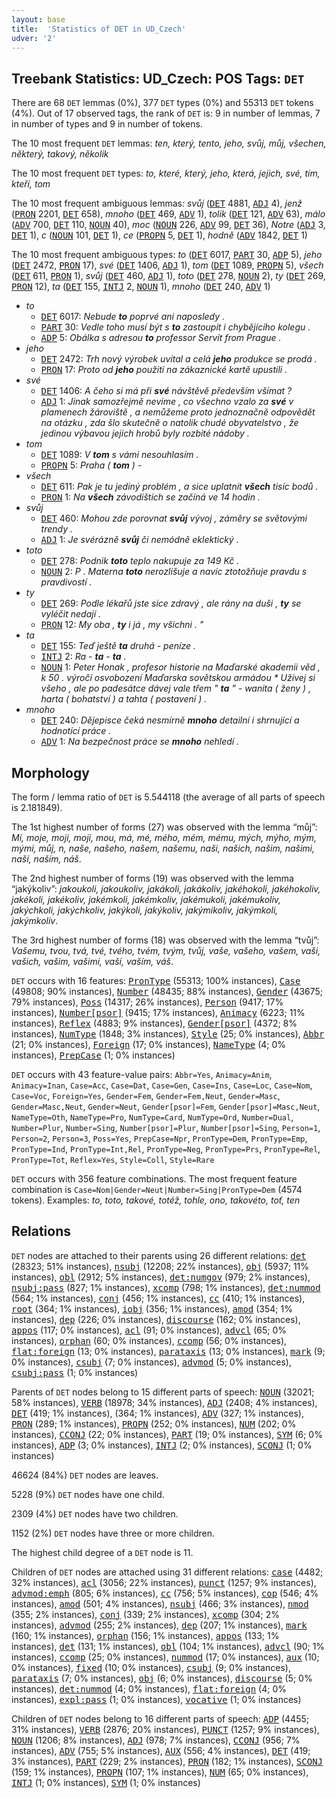 ```yaml
---
layout: base
title:  'Statistics of DET in UD_Czech'
udver: '2'
---
```


## Treebank Statistics: UD_Czech: POS Tags: `DET`

There are 68 `DET` lemmas (0%), 377 `DET` types (0%) and 55313 `DET` tokens (4%).
Out of 17 observed tags, the rank of `DET` is: 9 in number of lemmas, 7 in number of types and 9 in number of tokens.

The 10 most frequent `DET` lemmas: <em>ten, který, tento, jeho, svůj, můj, všechen, některý, takový, několik</em>

The 10 most frequent `DET` types:  <em>to, které, který, jeho, která, jejich, své, tím, kteří, tom</em>

The 10 most frequent ambiguous lemmas: <em>svůj</em> (<tt><a href="cs-pos-DET.html">DET</a></tt> 4881, <tt><a href="cs-pos-ADJ.html">ADJ</a></tt> 4), <em>jenž</em> (<tt><a href="cs-pos-PRON.html">PRON</a></tt> 2201, <tt><a href="cs-pos-DET.html">DET</a></tt> 658), <em>mnoho</em> (<tt><a href="cs-pos-DET.html">DET</a></tt> 469, <tt><a href="cs-pos-ADV.html">ADV</a></tt> 1), <em>tolik</em> (<tt><a href="cs-pos-DET.html">DET</a></tt> 121, <tt><a href="cs-pos-ADV.html">ADV</a></tt> 63), <em>málo</em> (<tt><a href="cs-pos-ADV.html">ADV</a></tt> 700, <tt><a href="cs-pos-DET.html">DET</a></tt> 110, <tt><a href="cs-pos-NOUN.html">NOUN</a></tt> 40), <em>moc</em> (<tt><a href="cs-pos-NOUN.html">NOUN</a></tt> 226, <tt><a href="cs-pos-ADV.html">ADV</a></tt> 99, <tt><a href="cs-pos-DET.html">DET</a></tt> 36), <em>Notre</em> (<tt><a href="cs-pos-ADJ.html">ADJ</a></tt> 3, <tt><a href="cs-pos-DET.html">DET</a></tt> 1), <em>c</em> (<tt><a href="cs-pos-NOUN.html">NOUN</a></tt> 101, <tt><a href="cs-pos-DET.html">DET</a></tt> 1), <em>ce</em> (<tt><a href="cs-pos-PROPN.html">PROPN</a></tt> 5, <tt><a href="cs-pos-DET.html">DET</a></tt> 1), <em>hodně</em> (<tt><a href="cs-pos-ADV.html">ADV</a></tt> 1842, <tt><a href="cs-pos-DET.html">DET</a></tt> 1)

The 10 most frequent ambiguous types:  <em>to</em> (<tt><a href="cs-pos-DET.html">DET</a></tt> 6017, <tt><a href="cs-pos-PART.html">PART</a></tt> 30, <tt><a href="cs-pos-ADP.html">ADP</a></tt> 5), <em>jeho</em> (<tt><a href="cs-pos-DET.html">DET</a></tt> 2472, <tt><a href="cs-pos-PRON.html">PRON</a></tt> 17), <em>své</em> (<tt><a href="cs-pos-DET.html">DET</a></tt> 1406, <tt><a href="cs-pos-ADJ.html">ADJ</a></tt> 1), <em>tom</em> (<tt><a href="cs-pos-DET.html">DET</a></tt> 1089, <tt><a href="cs-pos-PROPN.html">PROPN</a></tt> 5), <em>všech</em> (<tt><a href="cs-pos-DET.html">DET</a></tt> 611, <tt><a href="cs-pos-PRON.html">PRON</a></tt> 1), <em>svůj</em> (<tt><a href="cs-pos-DET.html">DET</a></tt> 460, <tt><a href="cs-pos-ADJ.html">ADJ</a></tt> 1), <em>toto</em> (<tt><a href="cs-pos-DET.html">DET</a></tt> 278, <tt><a href="cs-pos-NOUN.html">NOUN</a></tt> 2), <em>ty</em> (<tt><a href="cs-pos-DET.html">DET</a></tt> 269, <tt><a href="cs-pos-PRON.html">PRON</a></tt> 12), <em>ta</em> (<tt><a href="cs-pos-DET.html">DET</a></tt> 155, <tt><a href="cs-pos-INTJ.html">INTJ</a></tt> 2, <tt><a href="cs-pos-NOUN.html">NOUN</a></tt> 1), <em>mnoho</em> (<tt><a href="cs-pos-DET.html">DET</a></tt> 240, <tt><a href="cs-pos-ADV.html">ADV</a></tt> 1)


* <em>to</em>
  * <tt><a href="cs-pos-DET.html">DET</a></tt> 6017: <em>Nebude <b>to</b> poprvé ani naposledy .</em>
  * <tt><a href="cs-pos-PART.html">PART</a></tt> 30: <em>Vedle toho musí být s <b>to</b> zastoupit i chybějícího kolegu .</em>
  * <tt><a href="cs-pos-ADP.html">ADP</a></tt> 5: <em>Obálka s adresou <b>to</b> professor Servít from Prague .</em>
* <em>jeho</em>
  * <tt><a href="cs-pos-DET.html">DET</a></tt> 2472: <em>Trh nový výrobek uvítal a celá <b>jeho</b> produkce se prodá .</em>
  * <tt><a href="cs-pos-PRON.html">PRON</a></tt> 17: <em>Proto od <b>jeho</b> použití na zákaznické kartě upustili .</em>
* <em>své</em>
  * <tt><a href="cs-pos-DET.html">DET</a></tt> 1406: <em>A čeho si má při <b>své</b> návštěvě především všímat ?</em>
  * <tt><a href="cs-pos-ADJ.html">ADJ</a></tt> 1: <em>Jinak samozřejmě nevíme , co všechno vzalo za <b>své</b> v plamenech žároviště , a nemůžeme proto jednoznačně odpovědět na otázku , zda šlo skutečně o natolik chudé obyvatelstvo , že jedinou výbavou jejich hrobů byly rozbité nádoby .</em>
* <em>tom</em>
  * <tt><a href="cs-pos-DET.html">DET</a></tt> 1089: <em>V <b>tom</b> s vámi nesouhlasím .</em>
  * <tt><a href="cs-pos-PROPN.html">PROPN</a></tt> 5: <em>Praha ( <b>tom</b> ) -</em>
* <em>všech</em>
  * <tt><a href="cs-pos-DET.html">DET</a></tt> 611: <em>Pak je tu jediný problém , a sice uplatnit <b>všech</b> tisíc bodů .</em>
  * <tt><a href="cs-pos-PRON.html">PRON</a></tt> 1: <em>Na <b>všech</b> závodištích se začíná ve 14 hodin .</em>
* <em>svůj</em>
  * <tt><a href="cs-pos-DET.html">DET</a></tt> 460: <em>Mohou zde porovnat <b>svůj</b> vývoj , záměry se světovými trendy .</em>
  * <tt><a href="cs-pos-ADJ.html">ADJ</a></tt> 1: <em>Je svérázně <b>svůj</b> či nemódně eklektický .</em>
* <em>toto</em>
  * <tt><a href="cs-pos-DET.html">DET</a></tt> 278: <em>Podnik <b>toto</b> teplo nakupuje za 149 Kč .</em>
  * <tt><a href="cs-pos-NOUN.html">NOUN</a></tt> 2: <em>P . Materna <b>toto</b> nerozlišuje a navíc ztotožňuje pravdu s pravdivostí .</em>
* <em>ty</em>
  * <tt><a href="cs-pos-DET.html">DET</a></tt> 269: <em>Podle lékařů jste sice zdravý , ale rány na duši , <b>ty</b> se vyléčit nedají .</em>
  * <tt><a href="cs-pos-PRON.html">PRON</a></tt> 12: <em>My oba , <b>ty</b> i já , my všichni . "</em>
* <em>ta</em>
  * <tt><a href="cs-pos-DET.html">DET</a></tt> 155: <em>Teď ještě <b>ta</b> druhá - peníze .</em>
  * <tt><a href="cs-pos-INTJ.html">INTJ</a></tt> 2: <em>Ra - <b>ta</b> - <b>ta</b> .</em>
  * <tt><a href="cs-pos-NOUN.html">NOUN</a></tt> 1: <em>Peter Honak , profesor historie na Maďarské akademii věd , k 50 . výročí osvobození Maďarska sovětskou armádou * Užívej si všeho , ale po padesátce dávej vale třem " <b>ta</b> " - wanita ( ženy ) , harta ( bohatství ) a tahta ( postavení ) .</em>
* <em>mnoho</em>
  * <tt><a href="cs-pos-DET.html">DET</a></tt> 240: <em>Dějepisce čeká nesmírně <b>mnoho</b> detailní i shrnující a hodnotící práce .</em>
  * <tt><a href="cs-pos-ADV.html">ADV</a></tt> 1: <em>Na bezpečnost práce se <b>mnoho</b> nehledí .</em>

## Morphology

The form / lemma ratio of `DET` is 5.544118 (the average of all parts of speech is 2.181849).

The 1st highest number of forms (27) was observed with the lemma “můj”: <em>Mí, moje, moji, mojí, mou, má, mé, mého, mém, mému, mých, mýho, mým, mými, můj, n, naše, našeho, našem, našemu, naši, našich, našim, našimi, naší, naším, náš</em>.

The 2nd highest number of forms (19) was observed with the lemma “jakýkoliv”: <em>jakoukoli, jakoukoliv, jakákoli, jakákoliv, jakéhokoli, jakéhokoliv, jakékoli, jakékoliv, jakémkoli, jakémkoliv, jakémukoli, jakémukoliv, jakýchkoli, jakýchkoliv, jakýkoli, jakýkoliv, jakýmikoliv, jakýmkoli, jakýmkoliv</em>.

The 3rd highest number of forms (18) was observed with the lemma “tvůj”: <em>Vašemu, tvou, tvá, tvé, tvého, tvém, tvým, tvůj, vaše, vašeho, vašem, vaši, vašich, vašim, vašimi, vaší, vaším, váš</em>.

`DET` occurs with 16 features: <tt><a href="cs-feat-PronType.html">PronType</a></tt> (55313; 100% instances), <tt><a href="cs-feat-Case.html">Case</a></tt> (49808; 90% instances), <tt><a href="cs-feat-Number.html">Number</a></tt> (48435; 88% instances), <tt><a href="cs-feat-Gender.html">Gender</a></tt> (43675; 79% instances), <tt><a href="cs-feat-Poss.html">Poss</a></tt> (14317; 26% instances), <tt><a href="cs-feat-Person.html">Person</a></tt> (9417; 17% instances), <tt><a href="cs-feat-Number-psor.html">Number[psor]</a></tt> (9415; 17% instances), <tt><a href="cs-feat-Animacy.html">Animacy</a></tt> (6223; 11% instances), <tt><a href="cs-feat-Reflex.html">Reflex</a></tt> (4883; 9% instances), <tt><a href="cs-feat-Gender-psor.html">Gender[psor]</a></tt> (4372; 8% instances), <tt><a href="cs-feat-NumType.html">NumType</a></tt> (1848; 3% instances), <tt><a href="cs-feat-Style.html">Style</a></tt> (25; 0% instances), <tt><a href="cs-feat-Abbr.html">Abbr</a></tt> (21; 0% instances), <tt><a href="cs-feat-Foreign.html">Foreign</a></tt> (17; 0% instances), <tt><a href="cs-feat-NameType.html">NameType</a></tt> (4; 0% instances), <tt><a href="cs-feat-PrepCase.html">PrepCase</a></tt> (1; 0% instances)

`DET` occurs with 43 feature-value pairs: `Abbr=Yes`, `Animacy=Anim`, `Animacy=Inan`, `Case=Acc`, `Case=Dat`, `Case=Gen`, `Case=Ins`, `Case=Loc`, `Case=Nom`, `Case=Voc`, `Foreign=Yes`, `Gender=Fem`, `Gender=Fem,Neut`, `Gender=Masc`, `Gender=Masc,Neut`, `Gender=Neut`, `Gender[psor]=Fem`, `Gender[psor]=Masc,Neut`, `NameType=Oth`, `NameType=Pro`, `NumType=Card`, `NumType=Ord`, `Number=Dual`, `Number=Plur`, `Number=Sing`, `Number[psor]=Plur`, `Number[psor]=Sing`, `Person=1`, `Person=2`, `Person=3`, `Poss=Yes`, `PrepCase=Npr`, `PronType=Dem`, `PronType=Emp`, `PronType=Ind`, `PronType=Int,Rel`, `PronType=Neg`, `PronType=Prs`, `PronType=Rel`, `PronType=Tot`, `Reflex=Yes`, `Style=Coll`, `Style=Rare`

`DET` occurs with 356 feature combinations.
The most frequent feature combination is `Case=Nom|Gender=Neut|Number=Sing|PronType=Dem` (4574 tokens).
Examples: <em>to, toto, takové, totéž, tohle, ono, takovéto, toť, ten</em>


## Relations

`DET` nodes are attached to their parents using 26 different relations: <tt><a href="cs-dep-det.html">det</a></tt> (28323; 51% instances), <tt><a href="cs-dep-nsubj.html">nsubj</a></tt> (12208; 22% instances), <tt><a href="cs-dep-obj.html">obj</a></tt> (5937; 11% instances), <tt><a href="cs-dep-obl.html">obl</a></tt> (2912; 5% instances), <tt><a href="cs-dep-det-numgov.html">det:numgov</a></tt> (979; 2% instances), <tt><a href="cs-dep-nsubj-pass.html">nsubj:pass</a></tt> (827; 1% instances), <tt><a href="cs-dep-xcomp.html">xcomp</a></tt> (798; 1% instances), <tt><a href="cs-dep-det-nummod.html">det:nummod</a></tt> (564; 1% instances), <tt><a href="cs-dep-conj.html">conj</a></tt> (456; 1% instances), <tt><a href="cs-dep-cc.html">cc</a></tt> (410; 1% instances), <tt><a href="cs-dep-root.html">root</a></tt> (364; 1% instances), <tt><a href="cs-dep-iobj.html">iobj</a></tt> (356; 1% instances), <tt><a href="cs-dep-amod.html">amod</a></tt> (354; 1% instances), <tt><a href="cs-dep-dep.html">dep</a></tt> (226; 0% instances), <tt><a href="cs-dep-discourse.html">discourse</a></tt> (162; 0% instances), <tt><a href="cs-dep-appos.html">appos</a></tt> (117; 0% instances), <tt><a href="cs-dep-acl.html">acl</a></tt> (91; 0% instances), <tt><a href="cs-dep-advcl.html">advcl</a></tt> (65; 0% instances), <tt><a href="cs-dep-orphan.html">orphan</a></tt> (60; 0% instances), <tt><a href="cs-dep-ccomp.html">ccomp</a></tt> (56; 0% instances), <tt><a href="cs-dep-flat-foreign.html">flat:foreign</a></tt> (13; 0% instances), <tt><a href="cs-dep-parataxis.html">parataxis</a></tt> (13; 0% instances), <tt><a href="cs-dep-mark.html">mark</a></tt> (9; 0% instances), <tt><a href="cs-dep-csubj.html">csubj</a></tt> (7; 0% instances), <tt><a href="cs-dep-advmod.html">advmod</a></tt> (5; 0% instances), <tt><a href="cs-dep-csubj-pass.html">csubj:pass</a></tt> (1; 0% instances)

Parents of `DET` nodes belong to 15 different parts of speech: <tt><a href="cs-pos-NOUN.html">NOUN</a></tt> (32021; 58% instances), <tt><a href="cs-pos-VERB.html">VERB</a></tt> (18978; 34% instances), <tt><a href="cs-pos-ADJ.html">ADJ</a></tt> (2408; 4% instances), <tt><a href="cs-pos-DET.html">DET</a></tt> (419; 1% instances),  (364; 1% instances), <tt><a href="cs-pos-ADV.html">ADV</a></tt> (327; 1% instances), <tt><a href="cs-pos-PRON.html">PRON</a></tt> (289; 1% instances), <tt><a href="cs-pos-PROPN.html">PROPN</a></tt> (252; 0% instances), <tt><a href="cs-pos-NUM.html">NUM</a></tt> (202; 0% instances), <tt><a href="cs-pos-CCONJ.html">CCONJ</a></tt> (22; 0% instances), <tt><a href="cs-pos-PART.html">PART</a></tt> (19; 0% instances), <tt><a href="cs-pos-SYM.html">SYM</a></tt> (6; 0% instances), <tt><a href="cs-pos-ADP.html">ADP</a></tt> (3; 0% instances), <tt><a href="cs-pos-INTJ.html">INTJ</a></tt> (2; 0% instances), <tt><a href="cs-pos-SCONJ.html">SCONJ</a></tt> (1; 0% instances)

46624 (84%) `DET` nodes are leaves.

5228 (9%) `DET` nodes have one child.

2309 (4%) `DET` nodes have two children.

1152 (2%) `DET` nodes have three or more children.

The highest child degree of a `DET` node is 11.

Children of `DET` nodes are attached using 31 different relations: <tt><a href="cs-dep-case.html">case</a></tt> (4482; 32% instances), <tt><a href="cs-dep-acl.html">acl</a></tt> (3056; 22% instances), <tt><a href="cs-dep-punct.html">punct</a></tt> (1257; 9% instances), <tt><a href="cs-dep-advmod-emph.html">advmod:emph</a></tt> (805; 6% instances), <tt><a href="cs-dep-cc.html">cc</a></tt> (756; 5% instances), <tt><a href="cs-dep-cop.html">cop</a></tt> (546; 4% instances), <tt><a href="cs-dep-amod.html">amod</a></tt> (501; 4% instances), <tt><a href="cs-dep-nsubj.html">nsubj</a></tt> (466; 3% instances), <tt><a href="cs-dep-nmod.html">nmod</a></tt> (355; 2% instances), <tt><a href="cs-dep-conj.html">conj</a></tt> (339; 2% instances), <tt><a href="cs-dep-xcomp.html">xcomp</a></tt> (304; 2% instances), <tt><a href="cs-dep-advmod.html">advmod</a></tt> (255; 2% instances), <tt><a href="cs-dep-dep.html">dep</a></tt> (207; 1% instances), <tt><a href="cs-dep-mark.html">mark</a></tt> (160; 1% instances), <tt><a href="cs-dep-orphan.html">orphan</a></tt> (156; 1% instances), <tt><a href="cs-dep-appos.html">appos</a></tt> (133; 1% instances), <tt><a href="cs-dep-det.html">det</a></tt> (131; 1% instances), <tt><a href="cs-dep-obl.html">obl</a></tt> (104; 1% instances), <tt><a href="cs-dep-advcl.html">advcl</a></tt> (90; 1% instances), <tt><a href="cs-dep-ccomp.html">ccomp</a></tt> (25; 0% instances), <tt><a href="cs-dep-nummod.html">nummod</a></tt> (17; 0% instances), <tt><a href="cs-dep-aux.html">aux</a></tt> (10; 0% instances), <tt><a href="cs-dep-fixed.html">fixed</a></tt> (10; 0% instances), <tt><a href="cs-dep-csubj.html">csubj</a></tt> (9; 0% instances), <tt><a href="cs-dep-parataxis.html">parataxis</a></tt> (7; 0% instances), <tt><a href="cs-dep-obj.html">obj</a></tt> (6; 0% instances), <tt><a href="cs-dep-discourse.html">discourse</a></tt> (5; 0% instances), <tt><a href="cs-dep-det-nummod.html">det:nummod</a></tt> (4; 0% instances), <tt><a href="cs-dep-flat-foreign.html">flat:foreign</a></tt> (4; 0% instances), <tt><a href="cs-dep-expl-pass.html">expl:pass</a></tt> (1; 0% instances), <tt><a href="cs-dep-vocative.html">vocative</a></tt> (1; 0% instances)

Children of `DET` nodes belong to 16 different parts of speech: <tt><a href="cs-pos-ADP.html">ADP</a></tt> (4455; 31% instances), <tt><a href="cs-pos-VERB.html">VERB</a></tt> (2876; 20% instances), <tt><a href="cs-pos-PUNCT.html">PUNCT</a></tt> (1257; 9% instances), <tt><a href="cs-pos-NOUN.html">NOUN</a></tt> (1206; 8% instances), <tt><a href="cs-pos-ADJ.html">ADJ</a></tt> (978; 7% instances), <tt><a href="cs-pos-CCONJ.html">CCONJ</a></tt> (956; 7% instances), <tt><a href="cs-pos-ADV.html">ADV</a></tt> (755; 5% instances), <tt><a href="cs-pos-AUX.html">AUX</a></tt> (556; 4% instances), <tt><a href="cs-pos-DET.html">DET</a></tt> (419; 3% instances), <tt><a href="cs-pos-PART.html">PART</a></tt> (229; 2% instances), <tt><a href="cs-pos-PRON.html">PRON</a></tt> (182; 1% instances), <tt><a href="cs-pos-SCONJ.html">SCONJ</a></tt> (159; 1% instances), <tt><a href="cs-pos-PROPN.html">PROPN</a></tt> (107; 1% instances), <tt><a href="cs-pos-NUM.html">NUM</a></tt> (65; 0% instances), <tt><a href="cs-pos-INTJ.html">INTJ</a></tt> (1; 0% instances), <tt><a href="cs-pos-SYM.html">SYM</a></tt> (1; 0% instances)

